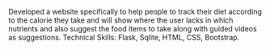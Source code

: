 Developed a website specifically to help people to track their diet     according to the calorie they take and will show where the user lacks in which nutrients and also suggest the food items to take along with guided videos as suggestions.
Technical Skills: Flask, Sqlite, HTML, CSS, Bootstrap.
